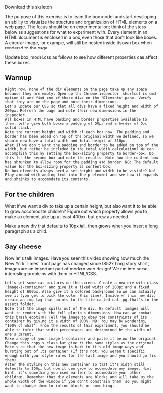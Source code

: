 Download this skeleton

The purpose of this exercise is to learn the box model and start developing an ability to visualize the structure and organization of HTML elements on a web page. The focus should be on experimentation; think of the steps below as suggestions for what to experiment with. Every element in an HTML document is enclosed in a box, even those that don't look like boxes. A circular image, for example, will still be nested inside its own box when rendered to the page.

Update box_model.css as follows to see how different properties can affect these boxes.
## Warmup

    Right now, none of the div elements on the page take up any space because they are empty. Open up the Chrome inspector (shortcut is cmd-option-i) and find one of these divs on the "Elements" pane. Verify that they are on the page and note their dimensions.
    Let's update our CSS so that all divs have a fixed height and width of 200px. Refresh the page and note their new dimensions in the inspector.
    All boxes in HTML have padding and border properties available to them. Let's give both boxes a padding of 50px and a border of 5px solid black.
    Note the current height and width of each box now. The padding and border has been added on top of the original width we defined, so we should now have a total width and total height of 310px.
    What if we don't want the padding and border to be added on top of the width, but rather be included in the total width calculation? We can accomplish this by setting the box-sizing property to border-box. Do this for the second box and note the results. Note how the content box has shrunken to allow room for the padding and border. NB: The default value for the box-sizing property is content-box.
    Do box elements always need a set height and width to be visible? No! Play around with adding text into the p element and see how it expands and shrinks to accomodate its contents.

## For the children

What if we want a div to take up a certain height, but also want it to be able to grow accomodate children? Figure out which property allows you to make an element take up at least 400px, but grow as needed.

Make a new div that defaults to 10px tall, then grows when you insert a long paragraph as a child.

## Say cheese

Now let's talk images. Have you seen this video showing how much the New York Times' front page has changed since 1852? Long story short, images are an important part of modern web design! We run into some interesting problems with them in HTML/CSS.

    Let's get some cat pictures on the screen. Create a new div with class 'image-1-container' and give it a fixed width of 200px and a fixed height of 600px. Also give it a colored background so we can actually see it (you get to pick the color this time). Inside of this new div, create an img tag that points to the file called cat.jpg that's in the assets folder.
    Note that the image spills out of the div. By default, images will want to render with the full glorious dimensions. How can we combat this brash egotism? Tell the image to obey the constraints of its container by giving it a width of 100%. NB: You may be wondering, "100% of what". From the results of this experiment, you should be able to infer that width percentages are determined by the width of one's parent.
    Make a copy of your image-1-container and paste it below the original. Change this copy's class but give it the same styles as the original. Make sure that the new image is back to it's old image ways and bursting out of its container (If it's not, you weren't specific enough with your style rules for the last image and you should go fix them).
    Alter the styling on this new container so that it's width still defaults to 200px but now it can grow to accomodate any image. Hint hint, it's something you used earlier to accomodate your other children. Remember that div elements are blocks and will take up the whole width of the window if you don't constrain them, so you might want to change them to inline-blocks or something.